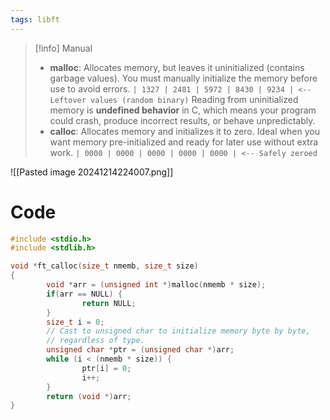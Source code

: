 ```yaml
---
tags: libft
---
```


>[!info] Manual
> - **malloc**: Allocates memory, but leaves it uninitialized (contains garbage values). You must manually initialize the memory before use to avoid errors. 
>   `| 1327 | 2481 | 5972 | 8430 | 9234 | <-- Leftover values (random binary)`
>   Reading from uninitialized memory is **undefined behavior** in C, which means your program could crash, produce incorrect results, or behave unpredictably.
> -  **calloc**: Allocates memory and initializes it to zero. Ideal when you want memory pre-initialized and ready for later use without extra work.
>   `| 0000 | 0000 | 0000 | 0000 | 0000 | <-- Safely zeroed`

![[Pasted image 20241214224007.png]]
# Code
```c
#include <stdio.h>
#include <stdlib.h>

void *ft_calloc(size_t nmemb, size_t size)
{
        void *arr = (unsigned int *)malloc(nmemb * size);
        if(arr == NULL) {
                return NULL;
        }
        size_t i = 0;
        // Cast to unsigned char to initialize memory byte by byte,
        // regardless of type.
        unsigned char *ptr = (unsigned char *)arr;
        while (i < (nmemb * size)) {
                ptr[i] = 0;
                i++;
        }
        return (void *)arr;
}
```

